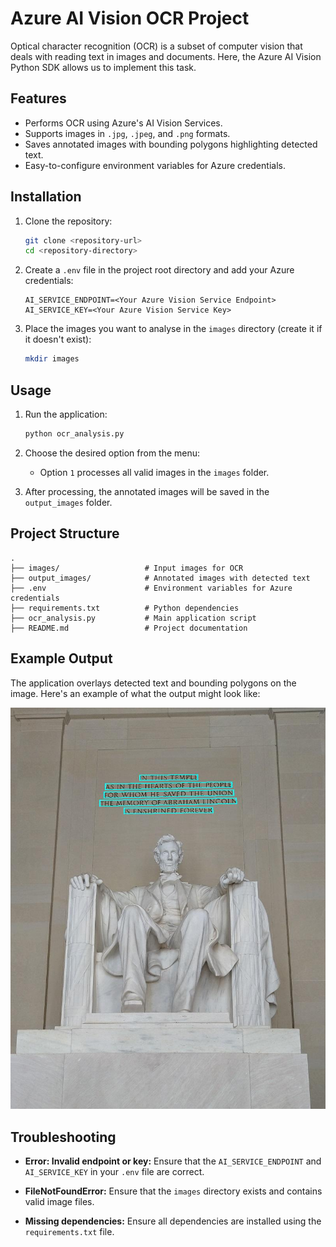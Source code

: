 # Azure AI Vision OCR Project

Optical character recognition (OCR) is a subset of computer vision that deals with reading text in images and documents. Here, the Azure AI Vision Python SDK allows us to implement this task.

## Features

- Performs OCR using Azure's AI Vision Services.
- Supports images in `.jpg`, `.jpeg`, and `.png` formats.
- Saves annotated images with bounding polygons highlighting detected text.
- Easy-to-configure environment variables for Azure credentials.

## Installation

1. Clone the repository:

   ```bash
   git clone <repository-url>
   cd <repository-directory>
   ```

2. Create a `.env` file in the project root directory and add your Azure credentials:

   ```plaintext
   AI_SERVICE_ENDPOINT=<Your Azure Vision Service Endpoint>
   AI_SERVICE_KEY=<Your Azure Vision Service Key>
   ```

3. Place the images you want to analyse in the `images` directory (create it if it doesn't exist):

   ```bash
   mkdir images
   ```

## Usage

1. Run the application:

   ```bash
   python ocr_analysis.py
   ```

2. Choose the desired option from the menu:

   - Option `1` processes all valid images in the `images` folder.

3. After processing, the annotated images will be saved in the `output_images` folder.

## Project Structure

```plaintext
.
├── images/                   # Input images for OCR
├── output_images/            # Annotated images with detected text
├── .env                      # Environment variables for Azure credentials
├── requirements.txt          # Python dependencies
├── ocr_analysis.py           # Main application script
├── README.md                 # Project documentation
```

## Example Output

The application overlays detected text and bounding polygons on the image. Here's an example of what the output might look like:

![Example Output](output_images/text_Lincoln.jpg)



## Troubleshooting

- **Error: Invalid endpoint or key:**
  Ensure that the `AI_SERVICE_ENDPOINT` and `AI_SERVICE_KEY` in your `.env` file are correct.

- **FileNotFoundError:**
  Ensure that the `images` directory exists and contains valid image files.

- **Missing dependencies:**
  Ensure all dependencies are installed using the `requirements.txt` file.
